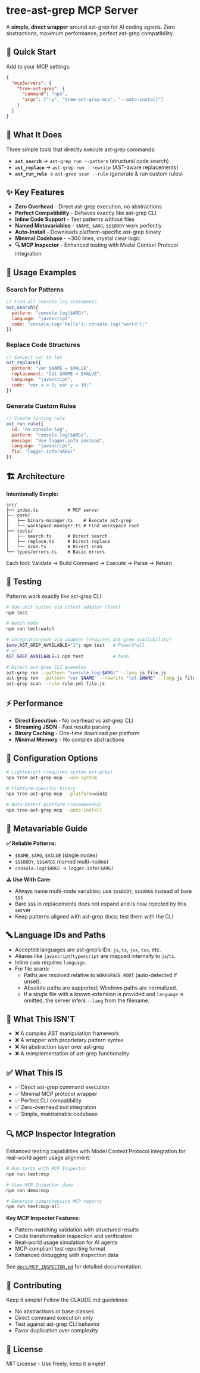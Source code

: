 # tree-ast-grep MCP Server

A **simple, direct wrapper** around ast-grep for AI coding agents. Zero abstractions, maximum performance, perfect ast-grep compatibility.

## 🚀 Quick Start

Add to your MCP settings:

```json
{
  "mcpServers": {
    "tree-ast-grep": {
      "command": "npx",
      "args": ["-y", "tree-ast-grep-mcp", "--auto-install"]
    }
  }
}
```

## 🎯 What It Does

Three simple tools that directly execute ast-grep commands:

- **`ast_search`** → `ast-grep run --pattern` (structural code search)
- **`ast_replace`** → `ast-grep run --rewrite` (AST-aware replacements)
- **`ast_run_rule`** → `ast-grep scan --rule` (generate & run custom rules)

## ✨ Key Features

- **Zero Overhead** - Direct ast-grep execution, no abstractions
- **Perfect Compatibility** - Behaves exactly like ast-grep CLI
- **Inline Code Support** - Test patterns without files
- **Named Metavariables** - `$NAME`, `$ARG`, `$$$BODY` work perfectly
- **Auto-Install** - Downloads platform-specific ast-grep binary
- **Minimal Codebase** - ~300 lines, crystal clear logic
- **🔍 MCP Inspector** - Enhanced testing with Model Context Protocol integration

## 📖 Usage Examples

### Search for Patterns
```javascript
// Find all console.log statements
ast_search({
  pattern: "console.log($ARG)",
  language: "javascript",
  code: "console.log('hello'); console.log('world');"
})
```

### Replace Code Structures
```javascript
// Convert var to let
ast_replace({
  pattern: "var $NAME = $VALUE",
  replacement: "let $NAME = $VALUE",
  language: "javascript",
  code: "var x = 5; var y = 10;"
})
```

### Generate Custom Rules
```javascript
// Create linting rule
ast_run_rule({
  id: "no-console-log",
  pattern: "console.log($ARG)",
  message: "Use logger.info instead",
  language: "javascript",
  fix: "logger.info($ARG)"
})
```

## 🏗️ Architecture

**Intentionally Simple:**
```
src/
├── index.ts           # MCP server
├── core/
│   ├── binary-manager.ts    # Execute ast-grep
│   └── workspace-manager.ts # Find workspace root
├── tools/
│   ├── search.ts      # Direct search
│   ├── replace.ts     # Direct replace
│   └── scan.ts        # Direct scan
└── types/errors.ts    # Basic errors
```

Each tool: Validate → Build Command → Execute → Parse → Return

## 🧪 Testing

Patterns work exactly like ast-grep CLI:

```bash
# Run unit suites via Vitest adapter (fast)
npm test

# Watch mode
npm run test:watch

# Integration/e2e via adapter (requires ast-grep availability)
$env:AST_GREP_AVAILABLE="1"; npm test   # PowerShell
# or
AST_GREP_AVAILABLE=1 npm test           # bash

# Direct ast-grep CLI examples
ast-grep run --pattern "console.log($ARG)" --lang js file.js
ast-grep run --pattern "var $NAME" --rewrite "let $NAME" --lang js file.js
ast-grep scan --rule rule.yml file.js
```

## ⚡ Performance

- **Direct Execution** - No overhead vs ast-grep CLI
- **Streaming JSON** - Fast results parsing
- **Binary Caching** - One-time download per platform
- **Minimal Memory** - No complex abstractions

## 🔧 Configuration Options

```bash
# Lightweight (requires system ast-grep)
npx tree-ast-grep-mcp --use-system

# Platform-specific binary
npx tree-ast-grep-mcp --platform=win32

# Auto-detect platform (recommended)
npx tree-ast-grep-mcp --auto-install
```

## 📝 Metavariable Guide

**✅ Reliable Patterns:**
- `$NAME`, `$ARG`, `$VALUE` (single nodes)
- `$$$BODY`, `$$$ARGS` (named multi-nodes)
- `console.log($ARG)` → `logger.info($ARG)`

**⚠️ Use With Care:**
- Always name multi-node variables: use `$$$BODY`, `$$$ARGS` instead of bare `$$$`
- Bare `$$$` in replacements does not expand and is now rejected by this server
- Keep patterns aligned with ast-grep docs; test them with the CLI

## 🔤 Language IDs and Paths

- Accepted languages are ast-grep’s IDs: `js`, `ts`, `jsx`, `tsx`, etc.
- Aliases like `javascript`/`typescript` are mapped internally to `js`/`ts`.
- Inline `code` requires `language`.
- For file scans:
  - Paths are resolved relative to `WORKSPACE_ROOT` (auto-detected if unset).
  - Absolute paths are supported; Windows paths are normalized.
  - If a single file with a known extension is provided and `language` is omitted, the server infers `--lang` from the filename.

## 🚫 What This ISN'T

- ❌ A complex AST manipulation framework
- ❌ A wrapper with proprietary pattern syntax
- ❌ An abstraction layer over ast-grep
- ❌ A reimplementation of ast-grep functionality

## ✅ What This IS

- ✅ Direct ast-grep command execution
- ✅ Minimal MCP protocol wrapper
- ✅ Perfect CLI compatibility
- ✅ Zero-overhead tool integration
- ✅ Simple, maintainable codebase

## 🔍 MCP Inspector Integration

Enhanced testing capabilities with Model Context Protocol integration for real-world agent usage alignment:

```bash
# Run tests with MCP Inspector
npm run test:mcp

# View MCP Inspector demo
npm run demo:mcp

# Generate comprehensive MCP reports
npm run test:mcp-all
```

**Key MCP Inspector Features:**
- Pattern matching validation with structured results
- Code transformation inspection and verification
- Real-world usage simulation for AI agents
- MCP-compliant test reporting format
- Enhanced debugging with inspection data

See [`docs/MCP_INSPECTOR.md`](docs/MCP_INSPECTOR.md) for detailed documentation.

## 🤝 Contributing

Keep it simple! Follow the CLAUDE.md guidelines:
- No abstractions or base classes
- Direct command execution only
- Test against ast-grep CLI behavior
- Favor duplication over complexity

## 📄 License

MIT License - Use freely, keep it simple!